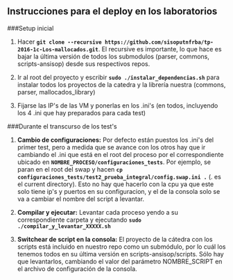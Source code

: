 ## Instrucciones para el deploy en los laboratorios

###Setup inicial
1. Hacer **`git clone --recursive https://github.com/sisoputnfrba/tp-2016-1c-Los-mallocados.git`**. El recursive es importante, lo que hace es bajar la última versión de todos los submodulos (parser, commons, scripts-ansisop) desde sus respectivos repos.

2. Ir al root del proyecto y escribir **`sudo ./instalar_dependencias.sh`** para instalar todos los proyectos de la catedra y la librería nuestra (commons, parser, mallocados_library)

3. Fijarse las IP's de las VM y ponerlas en los .ini's (en todos, incluyendo los 4 .ini que hay preparados para cada test)

###Durante el transcurso de los test's
1. **Cambio de configuraciones:** Por defecto están puestos los .ini's del primer test, pero a medida que se avance con los otros hay que ir cambiando el .ini que está en el root del proceso por el correspondiente ubicado en **`NOMBRE_PROCESO/configuraciones_tests`**. Por ejemplo, se paran en el root del swap y hacen **`cp configuraciones_tests/test2_prueba_integral/config.swap.ini .`** (. es el current directory). Esto no hay que hacerlo con la cpu ya que este solo tiene ip's y puertos en su configuracion, y el de la consola solo se va a cambiar el nombre del script a levantar.

2. **Compilar y ejecutar:** Levantar cada proceso yendo a su correspondiente carpeta y ejecutando **`sudo ./compilar_y_levantar_XXXXX.sh`**

3. **Switchear de script en la consola:** El proyecto de la cátedra con los scripts está incluido en nuestro repo como un submódulo, por lo cuál los tenemos todos en su última versión en scripts-ansisop/scripts. Sólo hay que levantarlos, cambiando el valor del parámetro NOMBRE_SCRIPT en el archivo de configuración de la consola.




